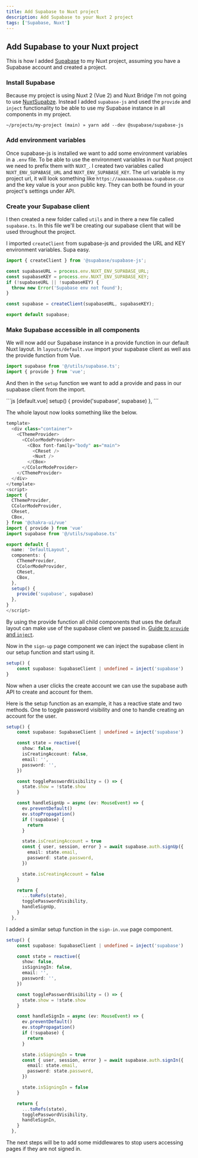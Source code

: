 ```yaml
---
title: Add Supabase to Nuxt project
description: Add Supabase to your Nuxt 2 project
tags: ['Supabase, Nuxt']
---
```


## Add Supabase to your Nuxt project

This is how I added [Supabase](https://supabase.com/) to my Nuxt project, assuming you have a Supabase account and created a project.

### Install Supabase

Because my project is using Nuxt 2 (Vue 2) and Nuxt Bridge I'm not going to use [NuxtSupabze](https://supabase.nuxtjs.org/). Instead I added `supabase-js` and used the `provide` and `inject` functionality to be able to use my Supabase instance in all components in my project.

```shell
~/projects/my-project (main) » yarn add --dev @supabase/supabase-js
```

### Add environment variables

Once supabase-js is installed we want to add some environment variables in a `.env` file. To be able to use the environment variables in our Nuxt project we need to prefix them with `NUXT_`. I created two variables called `NUXT_ENV_SUPABASE_URL` and `NUXT_ENV_SUPABASE_KEY`. The url variable is my project url, it will look something like `https://aaaaaaaaaaaaa.supabase.co` and the key value is your `anon` public key. They can both be found in your project's settings under API.

### Create your Supabase client

I then created a new folder called `utils` and in there a new file called `supabase.ts`. In this file we'll be creating our supabase client that will be used throughout the project.

I imported `createClient` from supabase-js and provided the URL and KEY environment variables. Supa easy.

```ts [supabase.ts]
import { createClient } from '@supabase/supabase-js';

const supabaseURL = process.env.NUXT_ENV_SUPABASE_URL;
const supabaseKEY = process.env.NUXT_ENV_SUPABASE_KEY;
if (!supabaseURL || !supabaseKEY) {
  throw new Error('Supabase env not found');
}

const supabase = createClient(supabaseURL, supabaseKEY);

export default supabase;
```

### Make Supabase accessible in all components

We will now add our Supabase instance in a provide function in our default Nuxt layout. In `layouts/default.vue` import your supabase client as well ass the provide function from Vue.

```ts [default.vue]
import supabase from '@/utils/supabase.ts';
import { provide } from 'vue';
```

And then in the `setup` function we want to add a provide and pass in our supabase client from the import.

´´´js [default.vue]
setup() {
provide('supabase', supabase)
},
´´´

The whole layout now looks something like the below.

```ts [default.vue]
template>
  <div class="container">
    <CThemeProvider>
      <CColorModeProvider>
        <CBox font-family="body" as="main">
          <CReset />
          <Nuxt />
        </CBox>
      </CColorModeProvider>
    </CThemeProvider>
  </div>
</template>
<script>
import {
  CThemeProvider,
  CColorModeProvider,
  CReset,
  CBox,
} from '@chakra-ui/vue'
import { provide } from 'vue'
import supabase from '@/utils/supabase.ts'

export default {
  name: 'DefaultLayout',
  components: {
    CThemeProvider,
    CColorModeProvider,
    CReset,
    CBox,
  },
  setup() {
    provide('supabase', supabase)
  },
}
</script>
```

By using the provide function all child components that uses the default layout can make use of the supabase client we passed in. [Guide to `provide` and `inject`](https://vuejs.org/guide/components/provide-inject.html#inject).

Now in the `sign-up` page component we can inject the supabase client in our setup function and start using it.

```ts [sign-up.vue]
setup() {
    const supabase: SupabaseClient | undefined = inject('supabase')
}
```

Now when a user clicks the create account we can use the supabase auth API to create and account for them.

Here is the setup function as an example, it has a reactive state and two methods. One to toggle password visibility and one to handle creating an account for the user.

```ts [sign-up.vue]
setup() {
    const supabase: SupabaseClient | undefined = inject('supabase')

    const state = reactive({
      show: false,
      isCreatingAccount: false,
      email: '',
      password: '',
    })

    const togglePasswordVisibility = () => {
      state.show = !state.show
    }

    const handleSignUp = async (ev: MouseEvent) => {
      ev.preventDefault()
      ev.stopPropagation()
      if (!supabase) {
        return
      }

      state.isCreatingAccount = true
      const { user, session, error } = await supabase.auth.signUp({
        email: state.email,
        password: state.password,
      })

      state.isCreatingAccount = false
    }

    return {
      ...toRefs(state),
      togglePasswordVisibility,
      handleSignUp,
    }
  },
```

I added a similar setup function in the `sign-in.vue` page component.

```ts [sign-in.vue]
setup() {
    const supabase: SupabaseClient | undefined = inject('supabase')

    const state = reactive({
      show: false,
      isSigningIn: false,
      email: '',
      password: '',
    })

    const togglePasswordVisibility = () => {
      state.show = !state.show
    }

    const handleSignIn = async (ev: MouseEvent) => {
      ev.preventDefault()
      ev.stopPropagation()
      if (!supabase) {
        return
      }

      state.isSigningIn = true
      const { user, session, error } = await supabase.auth.signIn({
        email: state.email,
        password: state.password,
      })

      state.isSigningIn = false
    }

    return {
      ...toRefs(state),
      togglePasswordVisibility,
      handleSignIn,
    }
  },
```

The next steps will be to add some middlewares to stop users accessing pages if they are not signed in.
